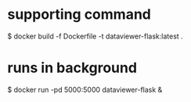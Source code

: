 # supporting command
$ docker build -f Dockerfile -t dataviewer-flask:latest .

#  runs in background

$ docker run -pd 5000:5000 dataviewer-flask &  
